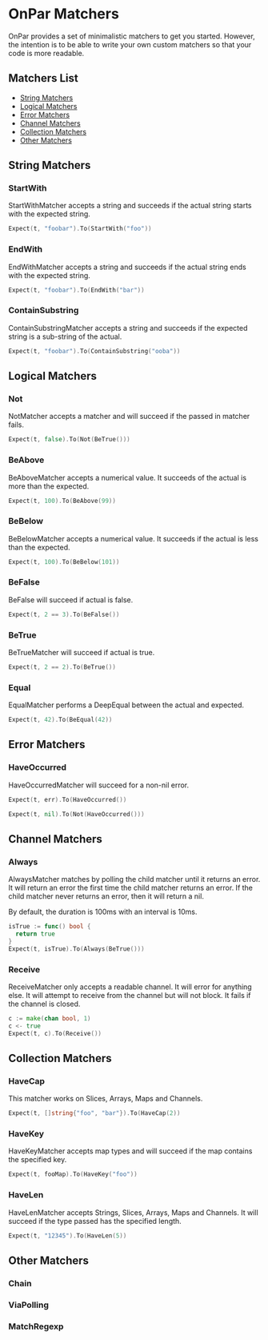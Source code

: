 # OnPar Matchers

OnPar provides a set of minimalistic matchers to get you started.
However, the intention is to be able to write your own custom matchers so that
your code is more readable.


## Matchers List
- [String Matchers](#string-matchers)
- [Logical Matchers](#logical-matchers)
- [Error Matchers](#error-matchers)
- [Channel Matchers](#channel-matchers)
- [Collection Matchers](#collection-matchers)
- [Other Matchers](#other-matchers)


## String Matchers
### StartWith
StartWithMatcher accepts a string and succeeds if the actual string starts with
the expected string.

```go
Expect(t, "foobar").To(StartWith("foo"))
```

### EndWith
EndWithMatcher accepts a string and succeeds if the actual string ends with
the expected string.

```go
Expect(t, "foobar").To(EndWith("bar"))
```

### ContainSubstring
ContainSubstringMatcher accepts a string and succeeds if the expected string is a
sub-string of the actual.

```go
Expect(t, "foobar").To(ContainSubstring("ooba"))
```

## Logical Matchers
### Not
NotMatcher accepts a matcher and will succeed if the passed in matcher fails.

```go
Expect(t, false).To(Not(BeTrue()))
```

### BeAbove
BeAboveMatcher accepts a numerical value. It succeeds of the actual is more
than the expected.

```go
Expect(t, 100).To(BeAbove(99))
```

### BeBelow
BeBelowMatcher accepts a numerical value. It succeeds if the actual is
less than the expected.

```go
Expect(t, 100).To(BeBelow(101))
```

### BeFalse
BeFalse will succeed if actual is false.
```go
Expect(t, 2 == 3).To(BeFalse())
```

### BeTrue
BeTrueMatcher will succeed if actual is true.

```go
Expect(t, 2 == 2).To(BeTrue())
```

### Equal
EqualMatcher performs a DeepEqual between the actual and expected.

```go
Expect(t, 42).To(BeEqual(42))
```

## Error Matchers
### HaveOccurred
HaveOccurredMatcher will succeed for a non-nil error.
```go
Expect(t, err).To(HaveOccurred())

Expect(t, nil).To(Not(HaveOccurred()))
```

## Channel Matchers
### Always
AlwaysMatcher matches by polling the child matcher until it returns an error.
It will return an error the first time the child matcher returns an error.
If the child matcher never returns an error, then it will return a nil.

By default, the duration is 100ms with an interval is 10ms.

```go
isTrue := func() bool {
  return true
}
Expect(t, isTrue).To(Always(BeTrue()))
```

### Receive
ReceiveMatcher only accepts a readable channel. It will error for anything else.
It will attempt to receive from the channel but will not block.
It fails if the channel is closed.

```go
c := make(chan bool, 1)
c <- true
Expect(t, c).To(Receive())
```

## Collection Matchers
### HaveCap
This matcher works on Slices, Arrays, Maps and Channels.

```go
Expect(t, []string{"foo", "bar"}).To(HaveCap(2))
```
### HaveKey
HaveKeyMatcher accepts map types and will succeed if the map contains the
specified key.

```go
Expect(t, fooMap).To(HaveKey("foo"))
```

### HaveLen
HaveLenMatcher accepts Strings, Slices, Arrays, Maps and Channels. It will
succeed if the type passed has the specified length.
```go
Expect(t, "12345").To(HaveLen(5))
```

## Other Matchers
### Chain
### ViaPolling
### MatchRegexp

